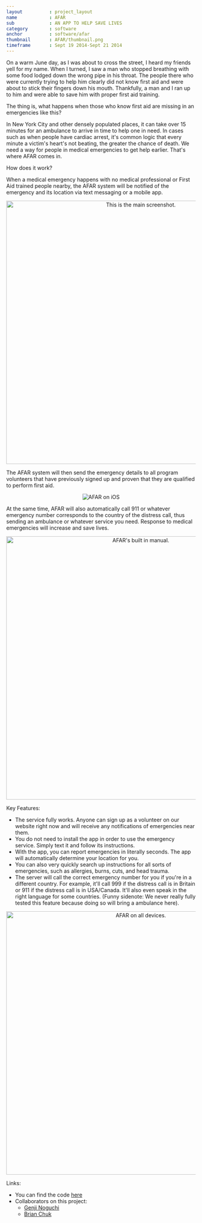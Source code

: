```yaml
---
layout          : project_layout
name            : AFAR
sub             : AN APP TO HELP SAVE LIVES
category        : software
anchor          : software/afar
thumbnail       : AFAR/thumbnail.png
timeframe       : Sept 19 2014-Sept 21 2014
---
```


On a warm June day, as I was about to cross the street, I heard my friends yell for my name. When I turned, I saw a man who stopped breathing with some food lodged down the wrong pipe in his throat. The people there who were currently trying to help him clearly did not know first aid and were about to stick their fingers down his mouth. Thankfully, a man and I ran up to him and were able to save him with proper first aid training.

The thing is, what happens when those who know first aid are missing in an emergencies like this?

In New York City and other densely populated places, it can take over 15 minutes for an ambulance to arrive in time to help one in need. In cases such as when people have cardiac arrest, it's common logic that every minute a victim's heart's not beating, the greater the chance of death. We need a way for people in medical emergencies to get help earlier. That's where AFAR comes in.

How does it work?

When a medical emergency happens with no medical professional or First Aid trained people nearby, the AFAR system will be notified of the emergency and its location via text messaging or a mobile app.


<center>
	<img src="{{site.url}}/res/src/AFAR/AFARapp_main.png" height="700" alt="This is the main screenshot."/>
</center>


The AFAR system will then send the emergency details to all program volunteers that have previously signed up and proven that they are qualified to perform first aid.


<center>
	<img src="{{site.url}}/res/img/ventures/AFAR/AFARapp_ios.png" alt="AFAR on iOS">
</center>


At the same time, AFAR will also automatically call 911 or whatever emergency number corresponds to the country of the distress call, thus sending an ambulance or whatever service you need.
Response to medical emergencies will increase and save lives.

<center>
	<img src="{{site.url}}/res/img/ventures/AFAR/AFARapp_manual.png" height="700" alt="AFAR's built in manual."/>
</center>

Key Features:

* The service fully works. Anyone can sign up as a volunteer on our website right now and will receive any notifications of emergencies near them.
* You do not need to install the app in order to use the emergency service. Simply text it and follow its instructions.
* With the app, you can report emergencies in literally seconds. The app will automatically determine your location for you.
* You can also very quickly search up instructions for all sorts of emergencies, such as allergies, burns, cuts, and head trauma.
* The server will call the correct emergency number for you if you're in a different country. For example, it'll call 999 if the distress call is in Britain or 911 if the distress call is in USA/Canada. It'll also even speak in the right language for some countries. (Funny sidenote: We never really fully tested this feature because doing so will bring a ambulance here).


<center>
	<img src="{{site.url}}/res/img/ventures/AFAR/AFARapp_all.png" height="700" alt="AFAR on all devices."/>
</center>


Links:

* You can find the code [here](https://github.com/afarsystem)
* Collaborators on this project:
	* [Genji Noguchi]("http://genjinoguchi.com")
	* [Brian Chuk]("http://devchuk.github.io")
